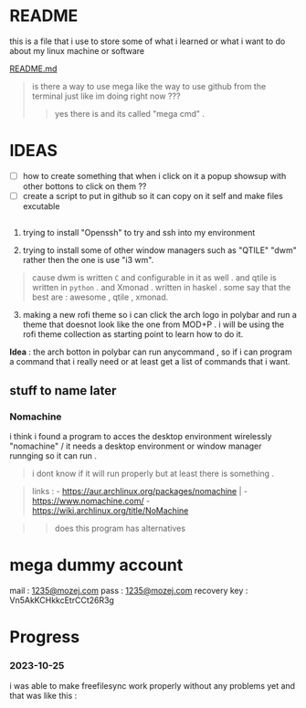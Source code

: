 # README 
this is a file that i use to store some of what i learned or what i want to do about my linux machine or software

[README.md](https://github.com/crisslokman/arch/blob/main/README.md)



> is there a way to use mega like the way to use github from the terminal just like im doing right now ??? 
> >  yes there is and its called "mega cmd" .

# IDEAS 

- [ ] how to create something that when i click on it a popup showsup with other bottons to click on them ?? 
- [ ] create a script to put in github so it can copy on it self and make files excutable
## 
1. trying to install "Openssh" to try and ssh into my environment

2. trying to install some of other window managers such as "QTILE" "dwm" rather then the one is use "i3 wm".
> cause dwm is written `C` and configurable in it as well . and qtile is written in `python` .
> and Xmonad . written in haskel .
> some say that the best are : awesome , qtile , xmonad.

3. making a new rofi theme so i can click the arch logo in polybar and run a theme that doesnot look like the one from MOD+P .
i will be using the rofi theme collection as starting point to learn how to do it.




**Idea** : 
the arch botton in polybar can run anycommand , so if i can  program a command that i really need or at least get a list of commands that i want.



## stuff to name later
### Nomachine 
i think i found a program to acces the desktop environment wirelessly "nomachine" / it needs a desktop environment or window manager runnging so it can run . 
> i dont know if it will run properly but at least there is something .

> links : 
	- https://aur.archlinux.org/packages/nomachine | 
	- https://www.nomachine.com/ 
	- https://wiki.archlinux.org/title/NoMachine
	
>> does this program has alternatives 


# mega dummy account 

mail : 1235@mozej.com
pass : 1235@mozej.com
recovery key : Vn5AkKCHkkcEtrCCt26R3g

# Progress
### 2023-10-25
i was able to make freefilesync work properly without any problems yet and that was like this : 
